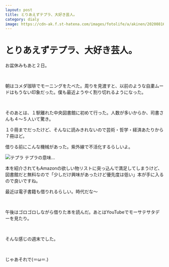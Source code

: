 ```yaml
---
layout: post
title: とりあえずテプラ、大好き芸人。
category: dialy
image: https://cdn-ak.f.st-hatena.com/images/fotolife/a/akinen/20200816/20200816005030.jpg
---
```


# とりあえずテプラ、大好き芸人。

お盆休みもあと２日。

 

朝はコメダ珈琲でモーニングをたべた。周りを見渡すと、以前のような自粛ムードはもうない印象だった。僕も最近ようやく割り切れるようになった。

 

そのあとは、１駅離れた中央図書館に初めて行った。人数が多いからか、司書さんも４〜５人いて驚き。

１０冊までだったけど、そんなに読みきれないので芸術・哲学・経済あたりから７冊ほど。

借りる前にこんな機械があった。紫外線で不活化するらしいよ。

<img src="https://cdn-ak.f.st-hatena.com/images/fotolife/a/akinen/20200816/20200816005030.jpg" alt="テプラ">
テプラの意味…

本を紹介されてもAmazonの欲しい物リストに突っ込んで満足してしまうけど、図書館だと無料なので「少しだけ興味があったけど優先度は低い」本が手に入るので良いですね。

最近は電子書籍も借りれるらしい。時代だな〜

 

午後はゴロゴロしながら借りた本を読んだ。あとはYouTubeでモーサテサタデーを見たり。

 

そんな感じの週末でした。

 

じゃあそれで(＝ω＝.)